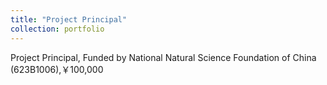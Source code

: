 ```yaml
---
title: "Project Principal"
collection: portfolio
---
```


Project Principal, Funded by National Natural Science Foundation of China (623B1006),￥100,000 
